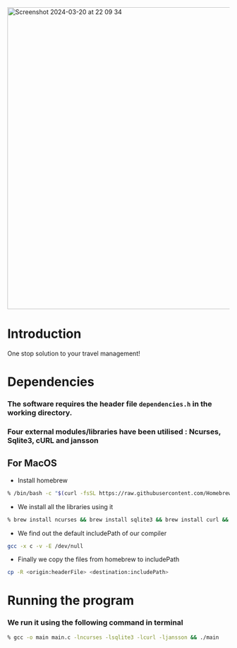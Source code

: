 <img width="685" alt="Screenshot 2024-03-20 at 22 09 34" src="https://github.com/ps-1305/avian-aura/assets/147681761/12f020f9-f9f6-4953-bf77-730b9ef34375">

# Introduction
One stop solution to your travel management!

# Dependencies
### The software requires the header file ```dependencies.h``` in the working directory.
### Four external modules/libraries have been utilised : Ncurses, Sqlite3, cURL and jansson
## For MacOS
- Install homebrew
```zsh
% /bin/bash -c "$(curl -fsSL https://raw.githubusercontent.com/Homebrew/install/HEAD/install.sh)"
```
- We install all the libraries using it
```zsh
% brew install ncurses && brew install sqlite3 && brew install curl && brew install jansson
```
- We find out the default includePath of our compiler
```zsh
gcc -x c -v -E /dev/null
```
- Finally we copy the files from homebrew to includePath
```zsh
cp -R <origin:headerFile> <destination:includePath>
```

# Running the program
### We run it using the following command in terminal
```zsh
% gcc -o main main.c -lncurses -lsqlite3 -lcurl -ljansson && ./main
```
